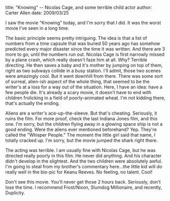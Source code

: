 title: "Knowing"  -- Nicolas Cage, and some terrible child actor
author: Carter Allen
date: 2009/03/25

I saw the movie "Knowing" today, and I'm sorry that I did. It was the worst movie I've seen in a long time.  

The basic principle seems pretty intriguing. The idea is that a list of numbers from a time capsule that was buried 50 years ago has somehow predicted every major disaster since the time it was written. And there are 3 more to go, until the numbers run out. Nicolas Cage is first narrowly missed by a plane crash, which really doesn't faze him at all. Why? Terrible directing. He then saves a baby and it's mother by jumping on top of them, right as two subways collide in a busy station. I'll admit, those two scenes were amazingly cool. But it went downhill from there. There was some sort of surreal, alien-ish aspect of the whole thing, that seemed to be the writer's at a loss for a way out of the situation. Here, I have an idea:  have a few people die. It's already a scary movie, it doesn't have to end with children frolicking in a field of poorly-animated wheat. I'm not kidding there, that's actually the ending.  

Aliens are a writer's ace-up-the-sleeve. But that's cheating. Seriously, it ruins the film. For more proof, check the last Indiana Jones film, and this one. I'm sorry, but the children flying away in a glowing space ship is not a good ending. Were the aliens ever mentioned beforehand? Yep. They're called the "Whisper People." The moment the little girl said that name, I totally cracked up. I'm sorry, but the movie jumped the shark right there.  

The acting was terrible. I am usually fine with Nicolas Cage, but he was directed really poorly in this film. He never did anything. And his character didn't develop in the slightest. And the two children were absolutely awful. I'm going to steal from my brother's commentary here...the little kid will do really well in the bio-pic for Keanu Reeves. No feeling, no talent. Cool!  

Don't see this movie. You'll never get those 2 hours back. Seriously, don't lose the time. I recommend Frost/Nixon, Slumdog Millionaire, and recently, Duplicity.